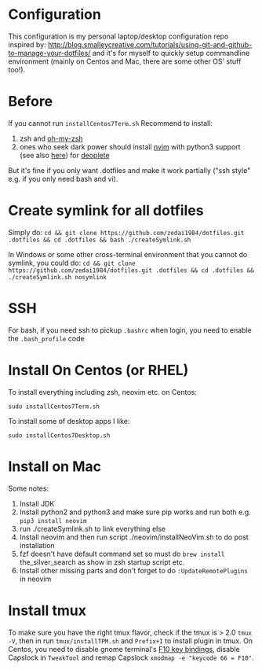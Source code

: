 # Configuration
This configuration is my personal laptop/desktop configuration repo inspired by: http://blog.smalleycreative.com/tutorials/using-git-and-github-to-manage-your-dotfiles/ and it's for myself to quickly setup commandline environment (mainly on Centos and Mac, there are some other OS' stuff too!).

# Before
If you cannot run `installCentos7Term.sh`
Recommend to install:
1. zsh and [oh-my-zsh](https://github.com/robbyrussell/oh-my-zsh)
2. ones who seek dark power should install [nvim](https://github.com/neovim/neovim/wiki/Installing-Neovim) with python3 support (see also [here](https://github.com/daizeng1984/dotfiles/blob/master/installCentos7Term.sh#L32-L36)) for [deoplete](https://github.com/Shougo/deoplete.nvim#installation)

But it's fine if you only want .dotfiles and make it work partially ("ssh style" e.g. if you only need bash and vi).

# Create symlink for all dotfiles
Simply do: `cd && git clone https://github.com/zedai1984/dotfiles.git .dotfiles && cd .dotfiles && bash ./createSymlink.sh`

In Windows  or some other cross-terminal environment that you cannot do symlink, you could do:
`cd && git clone https://github.com/zedai1984/dotfiles.git .dotfiles && cd .dotfiles && ./createSymlink.sh nosymlink`

# SSH
For bash, if you need ssh to pickup `.bashrc` when login, you need to enable the `.bash_profile` code

# Install On Centos (or RHEL)
To install everything including zsh, neovim etc. on Centos:
```{bash}
sudo installCentos7Term.sh
```

To install some of desktop apps I like:
```{bash}
sudo installCentos7Desktop.sh
```

# Install on Mac
Some notes:
1. Install JDK
2. Install python2 and python3 and make sure pip works and run both e.g. `pip3 install neovim`
3. run ./createSymlink.sh to link everything else
4. Install neovim and then run script ./neovim/installNeoVim.sh to do post installation
5. fzf doesn't have default command set so must do `brew install` the_silver_search as show in zsh startup script etc.
6. Install other missing parts and don't forget to do `:UpdateRemotePlugins` in neovim

# Install tmux
To make sure you have the right tmux flavor, check if the tmux is > 2.0 `tmux -V`, then in run `tmux/installTPM.sh` and `Prefix+I` to install plugin in tmux. On Centos, you need to disable gnome terminal's [F10 key bindings](https://ubuntu-tutorials.com/2007/07/16/disabling-the-f10-key-menu-accelerators-in-gnome-terminal/), disable Capslock in `TweakTool` and remap Capslock `xmodmap -e "keycode 66 = F10"`.
